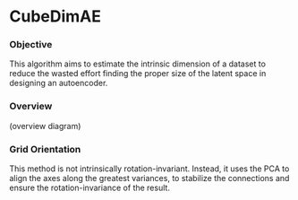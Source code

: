 # CubeDimAE


### Objective

This algorithm aims to estimate the intrinsic dimension of a dataset to reduce the wasted effort finding the proper size of the latent space in designing an autoencoder.


### Overview

(overview diagram)


### Grid Orientation

This method is not intrinsically rotation-invariant. Instead, it uses the PCA to align the axes along the greatest variances, to stabilize the connections and ensure the rotation-invariance of the result.

